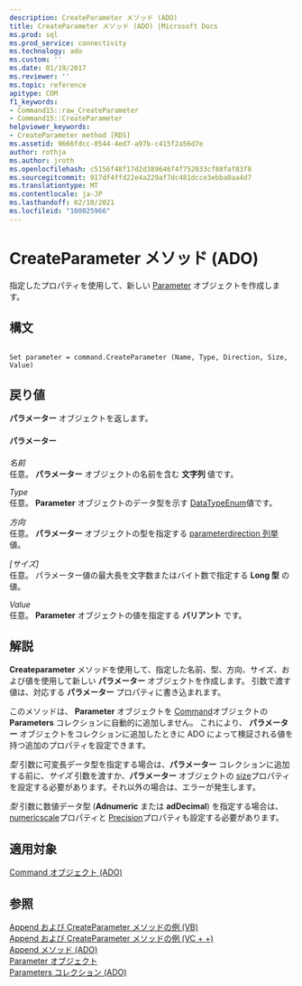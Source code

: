 ```yaml
---
description: CreateParameter メソッド (ADO)
title: CreateParameter メソッド (ADO) |Microsoft Docs
ms.prod: sql
ms.prod_service: connectivity
ms.technology: ado
ms.custom: ''
ms.date: 01/19/2017
ms.reviewer: ''
ms.topic: reference
apitype: COM
f1_keywords:
- Command15::raw_CreateParameter
- Command15::CreateParameter
helpviewer_keywords:
- CreateParameter method [RDS]
ms.assetid: 9666fdcc-0544-4ed7-a97b-c415f2a56d7e
author: rothja
ms.author: jroth
ms.openlocfilehash: c5156f48f17d2d389646f4f752033cf88faf83f8
ms.sourcegitcommit: 917df4ffd22e4a229af7dc481dcce3ebba0aa4d7
ms.translationtype: MT
ms.contentlocale: ja-JP
ms.lasthandoff: 02/10/2021
ms.locfileid: "100025966"
---
```

# <a name="createparameter-method-ado"></a>CreateParameter メソッド (ADO)
指定したプロパティを使用して、新しい [Parameter](./parameter-object.md) オブジェクトを作成します。  
  
## <a name="syntax"></a>構文  
  
```  
  
Set parameter = command.CreateParameter (Name, Type, Direction, Size, Value)  
```  
  
## <a name="return-value"></a>戻り値  
 **パラメーター** オブジェクトを返します。  
  
#### <a name="parameters"></a>パラメーター  
 *名前*  
 任意。 **パラメーター** オブジェクトの名前を含む **文字列** 値です。  
  
 *Type*  
 任意。 **Parameter** オブジェクトのデータ型を示す [DataTypeEnum](./datatypeenum.md)値です。  
  
 *方向*  
 任意。 **パラメーター** オブジェクトの型を指定する [parameterdirection 列挙](./parameterdirectionenum.md)値。  
  
 *[サイズ]*  
 任意。 パラメーター値の最大長を文字数またはバイト数で指定する **Long 型** の値。  
  
 *Value*  
 任意。 **Parameter** オブジェクトの値を指定する **バリアント** です。  
  
## <a name="remarks"></a>解説  
 **Createparameter** メソッドを使用して、指定した名前、型、方向、サイズ、および値を使用して新しい **パラメーター** オブジェクトを作成します。 引数で渡す値は、対応する **パラメーター** プロパティに書き込まれます。  
  
 このメソッドは、 **Parameter** オブジェクトを [Command](./command-object-ado.md)オブジェクトの **Parameters** コレクションに自動的に追加しません。 これにより、 **パラメーター** オブジェクトをコレクションに追加したときに ADO によって検証される値を持つ追加のプロパティを設定できます。  
  
 *型* 引数に可変長データ型を指定する場合は、**パラメーター** コレクションに追加する前に、*サイズ* 引数を渡すか、**パラメーター** オブジェクトの [size](./size-property-ado-parameter.md)プロパティを設定する必要があります。それ以外の場合は、エラーが発生します。  
  
 *型* 引数に数値データ型 (**Adnumeric** または **adDecimal**) を指定する場合は、 [numericscale](./numericscale-property-ado.md)プロパティと [Precision](./precision-property-ado.md)プロパティも設定する必要があります。  
  
## <a name="applies-to"></a>適用対象  
 [Command オブジェクト (ADO)](./command-object-ado.md)  
  
## <a name="see-also"></a>参照  
 [Append および CreateParameter メソッドの例 (VB)](./append-and-createparameter-methods-example-vb.md)   
 [Append および CreateParameter メソッドの例 (VC + +)](./append-and-createparameter-methods-example-vc.md)   
 [Append メソッド (ADO)](./append-method-ado.md)   
 [Parameter オブジェクト](./parameter-object.md)   
 [Parameters コレクション (ADO)](./parameters-collection-ado.md)